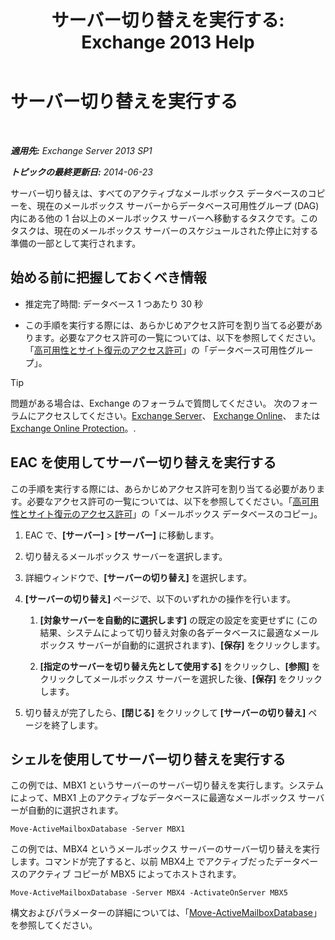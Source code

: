 ﻿---
title: 'サーバー切り替えを実行する: Exchange 2013 Help'
TOCTitle: サーバー切り替えを実行する
ms:assetid: ffcefd56-b0a0-4229-9011-fff4197b7c74
ms:mtpsurl: https://technet.microsoft.com/ja-jp/library/Dd298187(v=EXCHG.150)
ms:contentKeyID: 62523726
ms.date: 05/23/2018
mtps_version: v=EXCHG.150
ms.translationtype: MT
---

# サーバー切り替えを実行する

 

_**適用先:** Exchange Server 2013 SP1_

_**トピックの最終更新日:** 2014-06-23_

サーバー切り替えは、すべてのアクティブなメールボックス データベースのコピーを、現在のメールボックス サーバーからデータベース可用性グループ (DAG) 内にある他の 1 台以上のメールボックス サーバーへ移動するタスクです。このタスクは、現在のメールボックス サーバーのスケジュールされた停止に対する準備の一部として実行されます。

## 始める前に把握しておくべき情報

  - 推定完了時間: データベース 1 つあたり 30 秒

  - この手順を実行する際には、あらかじめアクセス許可を割り当てる必要があります。必要なアクセス許可の一覧については、以下を参照してください。「[高可用性とサイト復元のアクセス許可](high-availability-and-site-resilience-permissions-exchange-2013-help.md)」の「データベース可用性グループ」。


> [!TIP]
> 問題がある場合は、Exchange のフォーラムで質問してください。 次のフォーラムにアクセスしてください。<A href="https://go.microsoft.com/fwlink/p/?linkid=60612">Exchange Server</A>、 <A href="https://go.microsoft.com/fwlink/p/?linkid=267542">Exchange Online</A>、 または <A href="https://go.microsoft.com/fwlink/p/?linkid=285351">Exchange Online Protection</A>。.



## EAC を使用してサーバー切り替えを実行する

この手順を実行する際には、あらかじめアクセス許可を割り当てる必要があります。必要なアクセス許可の一覧については、以下を参照してください。「[高可用性とサイト復元のアクセス許可](high-availability-and-site-resilience-permissions-exchange-2013-help.md)」の「メールボックス データベースのコピー」。

1.  EAC で、**\[サーバー\]** \> **\[サーバー\]** に移動します。

2.  切り替えるメールボックス サーバーを選択します。

3.  詳細ウィンドウで、**\[サーバーの切り替え\]** を選択します。

4.  **\[サーバーの切り替え\]** ページで、以下のいずれかの操作を行います。
    
    1.  **\[対象サーバーを自動的に選択します\]** の既定の設定を変更せずに (この結果、システムによって切り替え対象の各データベースに最適なメールボックス サーバーが自動的に選択されます)、**\[保存\]** をクリックします。
    
    2.  **\[指定のサーバーを切り替え先として使用する\]** をクリックし、**\[参照\]** をクリックしてメールボックス サーバーを選択した後、**\[保存\]** をクリックします。

5.  切り替えが完了したら、**\[閉じる\]** をクリックして **\[サーバーの切り替え\]** ページを終了します。

## シェルを使用してサーバー切り替えを実行する

この例では、MBX1 というサーバーのサーバー切り替えを実行します。システムによって、MBX1 上のアクティブなデータベースに最適なメールボックス サーバーが自動的に選択されます。

    Move-ActiveMailboxDatabase -Server MBX1

この例では、MBX4 というメールボックス サーバーのサーバー切り替えを実行します。コマンドが完了すると、以前 MBX4上 でアクティブだったデータベースのアクティブ コピーが MBX5 によってホストされます。

    Move-ActiveMailboxDatabase -Server MBX4 -ActivateOnServer MBX5

構文およびパラメーターの詳細については、「[Move-ActiveMailboxDatabase](https://technet.microsoft.com/ja-jp/library/dd298068\(v=exchg.150\))」を参照してください。

